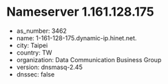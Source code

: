 # Nameserver 1.161.128.175

* as_number: 3462
* name: 1-161-128-175.dynamic-ip.hinet.net.
* city: Taipei
* country: TW
* organization: Data Communication Business Group
* version: dnsmasq-2.45
* dnssec: false
